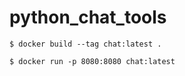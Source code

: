 # python_chat_tools

```
$ docker build --tag chat:latest .

$ docker run -p 8080:8080 chat:latest

```
